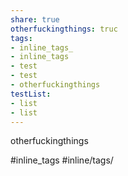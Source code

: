 ```yaml
---
share: true
otherfuckingthings: truc
tags: 
- inline_tags_
- inline_tags
- test
- test
- otherfuckingthings
testList:
- list
- list
---
```


otherfuckingthings

#inline_tags
#inline/tags/

